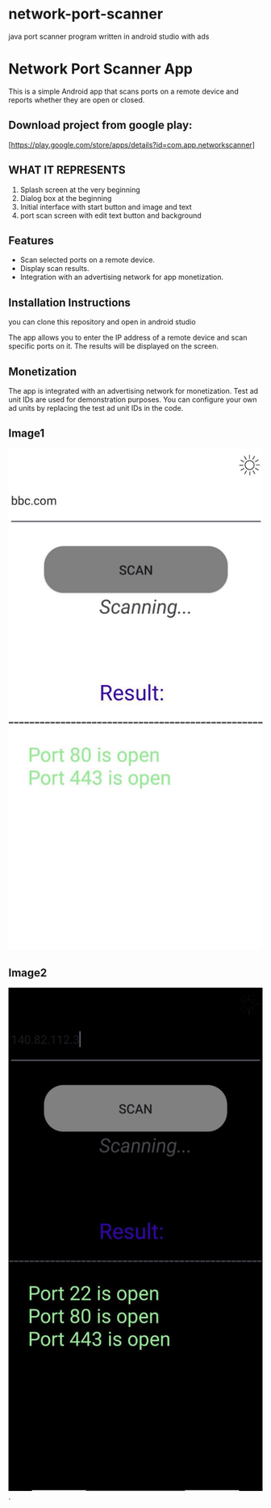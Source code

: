 # network-port-scanner
java port scanner program written in android studio with ads
# Network Port Scanner App

This is a simple Android app that scans ports on a remote device and reports whether they are open or closed.


## Download project from google play:
[https://play.google.com/store/apps/details?id=com.app.networkscanner]

## WHAT IT REPRESENTS
1. Splash screen at the very beginning
2. Dialog box at the beginning
3. Initial interface with start button and image and text
4. port scan screen with edit text button and background

## Features

- Scan selected ports on a remote device.
- Display scan results.
- Integration with an advertising network for app monetization.

## Installation Instructions
you can clone this repository and open in android studio

The app allows you to enter the IP address of a remote device and scan specific ports on it. The results will be displayed on the screen.

## Monetization

The app is integrated with an advertising network for monetization. Test ad unit IDs are used for demonstration purposes. You can configure your own ad units by replacing the test ad unit IDs in the code.

## Image1

![alt text](https://github.com/Fr1zx/network-port-scanner/blob/master/image1.jpg)

## Image2

![alt text](https://github.com/Fr1zx/network-port-scanner/blob/master/image2.jpg).
